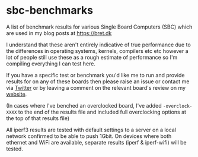 # sbc-benchmarks
A list of benchmark results for various Single Board Computers (SBC) which are used in my blog posts at https://bret.dk

I understand that these aren't entirely indicative of true performance due to the differences in operating systems, kernels, compilers etc etc however a lot of people still use these as a rough estimate of performance so I'm compiling everything I can test here.

If you have a specific test or benchmark you'd like me to run and provide results for on any of these boards then please raise an issue or contact me via <a href="https://twitter.com/bretweber">Twitter</a> or by leaving a comment on the relevant board's review on my <a href="https://bret.dk">website</a>.

(In cases where I've benched an overclocked board, I've added `-overclock-XXXX` to the end of the results file and included full overclocking options at the top of that results file)

All iperf3 results are tested with default settings to a server on a local network confirmed to be able to push 1Gbit. On devices where both ethernet and WiFi are available, separate results (iperf & iperf-wifi) will be tested.
